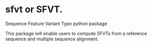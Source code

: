# sfvt or SFVT.
Sequence Feature Variant Type python package

This package will enable users to compute SFVTs from a reference sequence and multiple sequence alignment.
